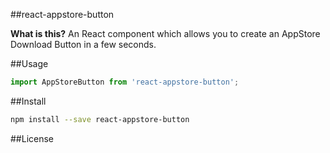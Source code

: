 ##react-appstore-button

__What is this?__
An React component which allows you to create an AppStore Download Button in a few seconds.



##Usage

```js
import AppStoreButton from 'react-appstore-button';


```



##Install


```bash
npm install --save react-appstore-button
```




##License


